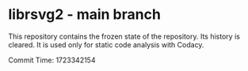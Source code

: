 # librsvg2 - main branch

This repository contains the frozen state of the repository.
Its history is cleared. It is used only for static code
analysis with Codacy.

Commit Time: 1723342154